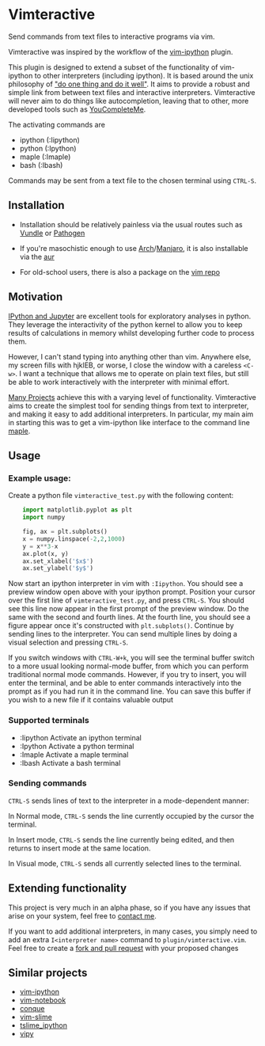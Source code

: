 # Vimteractive
Send commands from text files to interactive programs via vim. 

Vimteractive was inspired by the workflow of the [vim-ipython](https://github.com/ivanov/vim-ipython) plugin.

This plugin is designed to extend a subset of the functionality of vim-ipython to other interpreters (including ipython). It is based around the unix philosophy of ["do one thing and do it well"](https://en.wikipedia.org/wiki/Unix_philosophy#Do_One_Thing_and_Do_It_Well). It aims to provide a robust and simple link from between text files and interactive interpreters. Vimteractive will never aim to do things like autocompletion, leaving that to other, more developed tools such as [YouCompleteMe](https://github.com/Valloric/YouCompleteMe).

The activating commands are 
- ipython (:Iipython) 
- python  (:Ipython) 
- maple   (:Imaple)
- bash    (:Ibash)

Commands may be sent from a text file to the chosen terminal using `CTRL-S`. 

## Installation
- Installation should be relatively painless via the usual routes such as [Vundle](https://github.com/VundleVim/Vundle.vim) or [Pathogen](https://github.com/tpope/vim-pathogen)

-  If you're masochistic enough to use [Arch](https://wiki.archlinux.org/index.php/Arch_Linux)/[Manjaro](https://manjaro.org/), it is also installable via the [aur](https://aur.archlinux.org/packages/vim-vimteractive)

- For old-school users, there is also a package on the [vim repo](https://www.vim.org/scripts/script.php?script_id=5687)


## Motivation

[IPython and Jupyter](https://ipython.org/) are excellent tools for exploratory analyses in python. They leverage the interactivity of the python kernel to allow you to keep results of calculations in memory whilst developing further code to process them.

However, I can't stand typing into anything other than vim. Anywhere else, my screen fills with hjklEB, or worse, I close the window with a careless `<C-w>`. I want a technique that allows me to operate on plain text files, but still be able to work interactively with the interpreter with minimal effort.

[Many Projects](#similar-projects) achieve this with a varying level of functionality. Vimteractive aims to create the simplest tool for sending things from text to interpreter, and making it easy to add additional interpreters. In particular, my main aim in starting this was to get a vim-ipython like interface to the command line [maple](https://www.maplesoft.com/).


## Usage

### Example usage:

Create a python file `vimteractive_test.py` with the following content:
```python
    import matplotlib.pyplot as plt
    import numpy

    fig, ax = plt.subplots()
    x = numpy.linspace(-2,2,1000)
    y = x**3-x
    ax.plot(x, y)
    ax.set_xlabel('$x$')
    ax.set_ylabel('$y$')
```

Now start an ipython interpreter in vim with `:Iipython`. You should see a
preview window open above with your ipython prompt. Position your cursor over
the first line of `vimteractive_test.py`, and press  `CTRL-S`. You should see this
line now appear in the first prompt of the preview window. Do the same with
the second and fourth lines. At the fourth line, you should see a figure
appear once it's constructed with `plt.subplots()`. Continue by sending lines to
the interpreter. You can send multiple lines by doing a visual selection and
pressing `CTRL-S`.

If you switch windows with `CTRL-W+k`, you will see the terminal buffer switch
to a more usual looking normal-mode buffer, from which you can perform
traditional normal mode commands. However, if you try to insert, you will
enter the terminal, and be able to enter commands interactively into the
prompt as if you had run it in the command line. You can save this buffer if
you wish to a new file if it contains valuable output

### Supported terminals

- :Iipython Activate an ipython terminal
- :Ipython  Activate a python terminal
- :Imaple   Activate a maple terminal
- :Ibash    Activate a bash terminal

### Sending commands

`CTRL-S` sends lines of text to the interpreter in a mode-dependent manner:

In Normal mode, `CTRL-S` sends the line currently occupied by the cursor
the terminal.

In Insert mode, `CTRL-S` sends the line currently being edited, and then
returns to insert mode at the same location.

In Visual mode, `CTRL-S` sends all currently selected lines to the terminal.

## Extending functionality
This project is very much in an alpha phase, so if you have any issues that arise on your system, feel free to [contact me](mailto:williamjameshandley@gmail.com).

If you want to add additional interpreters, in many cases, you simply need to add an extra `I<interpreter name>` command to `plugin/vimteractive.vim`. Feel free to create a [fork and pull request](https://gist.github.com/Chaser324/ce0505fbed06b947d962) with your proposed changes

## Similar projects
- [vim-ipython](https://github.com/ivanov/vim-ipython)
- [vim-notebook](https://github.com/baruchel/vim-notebook)
- [conque](https://code.google.com/archive/p/conque/)
- [vim-slime](https://github.com/jpalardy/vim-slime)
- [tslime_ipython](https://github.com/eldridgejm/tslime_ipython)
- [vipy](https://github.com/johndgiese/vipy)

